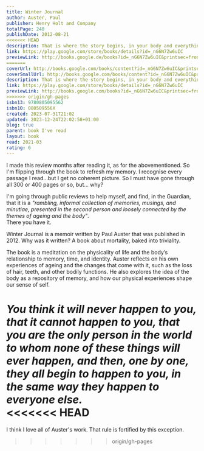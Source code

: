 ```yaml
---  
title: Winter Journal  
author: Auster, Paul  
publisher: Henry Holt and Company  
totalPage: 240  
publishDate: 2012-08-21  
<<<<<<< HEAD
description: That is where the story begins, in your body and everything will end in the body as well. On January 3, 2011, exactly one month before his sixty-fourth birthday, internationally acclaimed novelist Paul Auster sat down and wrote the first entry of Winter Journal, his unorthodox, beautifully wrought examination of his own life, as seen through the history of his body. Auster takes us from childhood to the brink of old age as he summons forth a universe of physical sensation, of pleasures and pains, moving from the awakening of sexual desire as an adolescent to the ever deepening bonds of married love, from meditations on eating and sleeping to the "scalding, epiphanic moment of clarity" in 1978 that set him on a new course as a writer.  
link: https://play.google.com/store/books/details?id=_nG6N7Zw6uIC  
previewLink: http://books.google.de/books?id=_nG6N7Zw6uIC&printsec=frontcover&dq=Paul+Auster,+Winter+Journal&hl=&as_pt=BOOKS&cd=3&source=gbs_api  
=======
coverUrl: http://books.google.com/books/content?id=_nG6N7Zw6uIC&printsec=frontcover&img=1&zoom=1&edge=curl&source=gbs_api  
coverSmallUrl: http://books.google.com/books/content?id=_nG6N7Zw6uIC&printsec=frontcover&img=1&zoom=5&edge=curl&source=gbs_api  
description: That is where the story begins, in your body and everything will end in the body as well. On January 3, 2011, exactly one month before his sixty-fourth birthday, internationally acclaimed novelist Paul Auster sat down and wrote the first entry of Winter Journal, his unorthodox, beautifully wrought examination of his own life, as seen through the history of his body. Auster takes us from childhood to the brink of old age as he summons forth a universe of physical sensation, of pleasures and pains, moving from the awakening of sexual desire as an adolescent to the ever deepening bonds of married love, from meditations on eating and sleeping to the "scalding, epiphanic moment of clarity" in 1978 that set him on a new course as a writer.  
link: https://play.google.com/store/books/details?id=_nG6N7Zw6uIC  
previewLink: http://books.google.com/books?id=_nG6N7Zw6uIC&printsec=frontcover&dq=Paul+Auster,+Winter+Journal&hl=&as_pt=BOOKS&cd=3&source=gbs_api  
>>>>>>> origin/gh-pages
isbn13: 9780805095562  
isbn10: 080509556X  
created: 2023-07-31T21:02  
updated: 2023-12-24T22:02:58+01:00  
blog: true  
parent: book I've read  
layout: book  
read: 2021-03  
rating: 6  
---  
```

  
I made this review months after reading it, as for the abovementioned. So I'm flipping through the book to refresh my memory. I recognise every passage I read...but I get no coherent picture. So I must have gone through all 300 or 400 pages or so, but... why?    
  
I'm going through public reviews to help myself, and find, in the Guardian, that it is a _"rambling, informal collection of memories, musings, and minutiae, presented in the second person and loosely connected by the themes of ageing and the body"_.  
There you have it.  
  
Winter Journal is a memoir written by Paul Auster that was published in 2012.  Why was it written? A book about mortality, baked into triviality.   
  
The book is a meditation on the physicality of life and the body’s relationship to memory, time, and identity. Auster reflects on his own experiences of ageing and the changes that come with it, such as the loss of hair, teeth, and other bodily functions. He also explores the idea of the body as a repository of memory, and how our physical experiences shape our sense of self.  
  
_You think it will never happen to you, that it cannot happen to you, that you are the only person in the world to whom none of these things will ever happen, and then, one by one, they all begin to happen to you, in the same way they happen to everyone else._  
<<<<<<< HEAD
=======
  
I think I love all of Auster's work.  That rule is fortified by this exception.
>>>>>>> origin/gh-pages
